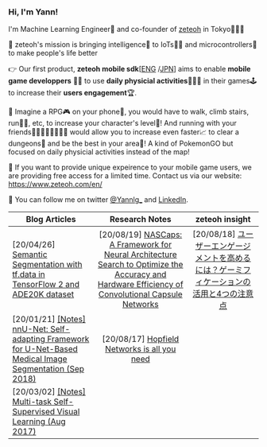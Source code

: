 ### Hi, I'm Yann!
I'm Machine Learning Engineer🤖 and co-founder of [zeteoh](https://www.zeteoh.com/en-about-us/) in Tokyo🗼🇯🇵

💎 zeteoh's mission is bringing intelligence🧠 to IoTs🤳🏾 and microcontrollers🐞 to make people's life better 

👉 Our first product, **zeteoh mobile sdk**[[ENG](https://www.zeteoh.com/en/) /[JPN](https://www.zeteoh.com/)] aims to enable **mobile game developpers** 👩‍💻 to use **daily physicial activities**🚵🏼‍♂️ in their games🕹 to increase their **users engagement**🏆. 

🤔 Imagine a RPG🎮 on your phone📲, you would have to walk, climb stairs, run🏃‍♀️, etc, to increase your character's level💪! And running with your friends🏃🏽‍♂️🏃🏽‍♂️🏃‍♀️ would allow you to increase even faster📈 to clear a dungeons🦑 and be the best in your area🌇! A kind of PokemonGO but focused on daily physicial activities instead of the map!

🙌 If you want to provide unique expeirence to your mobile game users, we are providing free access for a limited time. Contact us via our website: https://www.zeteoh.com/en/

🖖 You can follow me on twitter [@Yannlg_](https://twitter.com/Yannlg_) and [LinkedIn](https://www.linkedin.com/in/yann-leguilly/).



| Blog Articles        | Research Notes          | zeteoh insight  |
| ------------- |:-------------:| :-----:|
| [20/04/26] [Semantic Segmentation with tf.data in TensorFlow 2 and ADE20K dataset](https://yann-leguilly.gitlab.io/post/2019-12-14-tensorflow-tfdata-segmentation/)      | [20/08/19] [NASCaps: A Framework for Neural Architecture Search to Optimize the Accuracy and Hardware Efficiency of Convolutional Capsule Networks](https://gitlab.com/zeteoh/ai-research-notes/-/issues/1) | [20/08/18] [ユーザーエンゲージメントを高めるには？ゲーミフィケーションの活用と4つの注意点](https://www.zeteoh.com/1-2/) |
| [20/01/21] [[Notes] nnU-Net: Self-adapting Framework for U-Net-Based Medical Image Segmentation (Sep 2018)](https://yann-leguilly.gitlab.io/post/2020-01-21-nnunet/)      |  [20/08/17] [Hopfield Networks is all you need](https://twitter.com/zeteoh_ai/status/1295329582325825538)   |    |
| [20/03/02] [[Notes] Multi-task Self-Supervised Visual Learning (Aug 2017)](https://yann-leguilly.gitlab.io/post/2020-03-02-ssl1/) |      |     |

<!--
**dhassault/dhassault** is a ✨ _special_ ✨ repository because its `README.md` (this file) appears on your GitHub profile.

Here are some ideas to get you started:

- 🔭 I’m currently working on ...
- 🌱 I’m currently learning ...
- 👯 I’m looking to collaborate on ...
- 🤔 I’m looking for help with ...
- 💬 Ask me about ...
- 📫 How to reach me: ...
- 😄 Pronouns: ...
- ⚡ Fun fact: ...
-->
